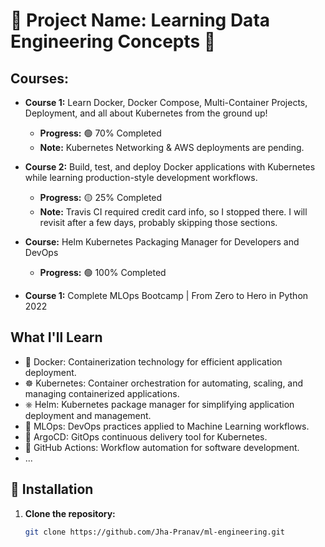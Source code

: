 # 🌟 Project Name: Learning Data Engineering Concepts 🚀

## Courses:

- **Course 1:** Learn Docker, Docker Compose, Multi-Container Projects, Deployment, and all about Kubernetes from the ground up!  
  - **Progress:** 🟢 70% Completed
  - **Note:** Kubernetes Networking & AWS deployments are pending.

- **Course 2:** Build, test, and deploy Docker applications with Kubernetes while learning production-style development workflows.  
  - **Progress:** 🟡 25% Completed
  - **Note:** Travis CI required credit card info, so I stopped there. I will revisit after a few days, probably skipping those sections.

- **Course:** Helm Kubernetes Packaging Manager for Developers and DevOps  
  - **Progress:** 🟢 100% Completed

- **Course 1:** Complete MLOps Bootcamp | From Zero to Hero in Python 2022 

## What I'll Learn

- 🐳 Docker: Containerization technology for efficient application deployment.
- ☸️ Kubernetes: Container orchestration for automating, scaling, and managing containerized applications.
- ⎈ Helm: Kubernetes package manager for simplifying application deployment and management.
- 🤖 MLOps: DevOps practices applied to Machine Learning workflows.
- 🔄 ArgoCD: GitOps continuous delivery tool for Kubernetes.
- 🤖 GitHub Actions: Workflow automation for software development.
- ...

## 🚀 Installation

1. **Clone the repository:**

   ```bash
   git clone https://github.com/Jha-Pranav/ml-engineering.git
